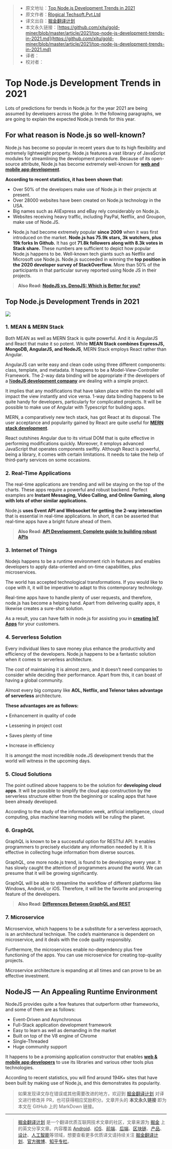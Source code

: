 > * 原文地址：[Top Node.js Development Trends in 2021](https://javascript.plainenglish.io/top-node-js-development-trends-in-2021-807f27fdf1b8)
> * 原文作者：[Rlogical Techsoft.Pvt.Ltd](https://medium.com/@rlogicaltech)
> * 译文出自：[掘金翻译计划](https://github.com/xitu/gold-miner)
> * 本文永久链接：[https://github.com/xitu/gold-miner/blob/master/article/2021/top-node-js-development-trends-in-2021.md](https://github.com/xitu/gold-miner/blob/master/article/2021/top-node-js-development-trends-in-2021.md)
> * 译者：
> * 校对者：

# Top Node.js Development Trends in 2021

Lots of predictions for trends in Node.js for the year 2021 are being assumed by developers across the globe. In the following paragraphs, we are going to explain the expected Node.js trends for this year.

## For what reason is Node.js so well-known?

Node.js has become so popular in recent years due to its high flexibility and extremely lightweight property. Node.js features a vast library of JavaScript modules for streamlining the development procedure. Because of its open-source attribute, Node.js has become extremely well-known for [**web and mobile app development**](https://www.rlogical.com/).

**According to recent statistics, it has been shown that:**

- Over 50% of the developers make use of Node.js in their projects at present.
- Over 28000 websites have been created on Node.js technology in the USA.
- Big names such as AliExpress and eBay rely considerably on Node.js.
- Websites receiving heavy traffic, including PayPal, Netflix, and Groupon, make use of Node.JS.

* Node.js had become extremely popular **since 2009** when it was first introduced on the market. **Node.js has 75.9k stars, 3k watchers, plus 19k forks In Github.** It has got **71.8k followers along with 8.3k votes in Stack share.** These numbers are sufficient to depict how popular Node.js happens to be. Well-known tech giants such as Netflix and Microsoft use Node.js. Node.js succeeded in winning the **top position in the 2020 developer survey of StackOverflow.** More than 50% of the participants in that particular survey reported using Node JS in their projects.

> **Also Read: [NodeJS vs. DenoJS: Which is Better for you?](https://www.rlogical.com/blog/nodejs-vs-denojs-which-is-better-for-you/)**

## Top Node.js Development Trends in 2021

![](https://cdn-images-1.medium.com/max/2400/1*7_yuqUYbAl-9bHsPgtcPgA.png)

### 1. MEAN & MERN Stack

Both MEAN as well as MERN Stack is quite powerful. And it is AngularJS and React that make it so potent. While **MEAN Stack combines ExpressJS, MongoDB, AngularJS, and NodeJS**, MERN Stack employs React rather than Angular.

AngularJS can write easy and clean code using three different components: class, template, and metadata. It happens to be a Model-View-Controller Framework. The 2-way data binding will be appropriate if the developers of a [N**odeJS development company**](https://www.rlogical.com/hire-dedicated-developers/hire-node-js-developer/) are dealing with a simple project.

It implies that any modifications that have taken place within the model will impact the view instantly and vice versa. 1-way data binding happens to be quite handy for developers, particularly for complicated projects. It will be possible to make use of Angular with Typescript for building apps.

MERN, a comparatively new tech stack, has got React at its disposal. The user acceptance and popularity gained by React are quite useful for [**MERN stack development**](https://www.rlogical.com/hire-dedicated-developers/hire-mern-stack-developer/).

React outshines Angular due to its virtual DOM that is quite effective in performing modifications quickly. Moreover, it employs advanced JavaScript that operates components swiftly. Although React is powerful, being a library, it comes with certain limitations. It needs to take the help of third-party services on some occasions.

### 2. Real-Time Applications

The real-time applications are trending and will be staying on the top of the charts. These apps require a powerful and robust backend. Perfect examples are **Instant Messaging, Video Calling, and Online Gaming, along with lots of other similar applications.**

Node.js **uses Event API and Websocket for getting the 2-way interaction** that is essential in real-time applications. In short, it can be asserted that real-time apps have a bright future ahead of them.

> **Also Read: [API Development: Complete guide to building robust APIs](https://www.rlogical.com/blog/api-development-complete-guide-to-building-robust-apis/)**

### 3. Internet of Things

Nodejs happens to be a runtime environment rich in features and enables developers to apply data-oriented and on-time capabilities, plus microservices.

The world has accepted technological transformations. If you would like to cope with it, it will be imperative to adapt to this contemporary technology.

Real-time apps have to handle plenty of user requests, and therefore, node.js has become a helping hand. Apart from delivering quality apps, it likewise creates a sure-shot solution.

As a result, you can have faith in node.js for assisting you in [**creating IoT Apps**](https://www.rlogical.com/iot-development/) for your customers.

### 4. Serverless Solution

Every individual likes to save money plus enhance the productivity and efficiency of the developers. Node.js happens to be a fantastic solution when it comes to serverless architecture.

The cost of maintaining it is almost zero, and it doesn’t need companies to consider while deciding their performance. Apart from this, it can boast of having a global community.

Almost every big company like **AOL, Netflix, and Telenor takes advantage of serverless** architecture.

**These advantages are as follows:**

• Enhancement in quality of code

• Lessening in project cost

• Saves plenty of time

• Increase in efficiency

It is amongst the most incredible node.JS development trends that the world will witness in the upcoming days.

### 5. Cloud Solutions

The point outlined above happens to be the solution for **developing cloud apps**. It will be possible to simplify the cloud app construction by the serverless structure either from the beginning or scaling apps that have been already developed.

According to the study of the information week, artificial intelligence, cloud computing, plus machine learning models will be ruling the planet.

### 6. GraphQL

GraphQL is known to be a successful option for RESTful API. It enables programmers to precisely elucidate any information needed by it. It is effective in collecting huge information from diverse sources.

GraphQL, one more node.js trend, is found to be developing every year. It has slowly caught the attention of programmers around the world. We can presume that it will be growing significantly.

GraphQL will be able to streamline the workflow of different platforms like Windows, Android, or iOS. Therefore, it will be the favorite and prospering feature of the developers.

> **Also Read: [Differences Between GraphQL and REST](https://www.rlogical.com/blog/differences-between-graphql-and-rest/)**

### 7. Microservice

Microservice, which happens to be a substitute for a serverless approach, is an architectural technique. The code’s maintenance is dependent on microservice, and it deals with the code quality responsibly.

Furthermore, the microservices enable no-dependency plus free functioning of the apps. You can use microservice for creating top-quality projects.

Microservice architecture is expanding at all times and can prove to be an effective investment.

## NodeJS — An Appealing Runtime Environment

NodeJS provides quite a few features that outperform other frameworks, and some of them are as follows:

- Event-Driven and Asynchronous
- Full-Stack application development framework
- Easy to learn as well as demanding in the market
- Built on top of the V8 engine of Chrome
- Single-Threaded
- Huge community support

It happens to be a promising application constructor that enables **[web & mobile app developers](https://www.rlogical.com/hire-dedicated-developers)** to use its libraries and various other tools plus technologies.

According to recent statistics, you will find around 194K+ sites that have been built by making use of Node.js, and this demonstrates its popularity.

> 如果发现译文存在错误或其他需要改进的地方，欢迎到 [掘金翻译计划](https://github.com/xitu/gold-miner) 对译文进行修改并 PR，也可获得相应奖励积分。文章开头的 **本文永久链接** 即为本文在 GitHub 上的 MarkDown 链接。

---

> [掘金翻译计划](https://github.com/xitu/gold-miner) 是一个翻译优质互联网技术文章的社区，文章来源为 [掘金](https://juejin.im) 上的英文分享文章。内容覆盖 [Android](https://github.com/xitu/gold-miner#android)、[iOS](https://github.com/xitu/gold-miner#ios)、[前端](https://github.com/xitu/gold-miner#前端)、[后端](https://github.com/xitu/gold-miner#后端)、[区块链](https://github.com/xitu/gold-miner#区块链)、[产品](https://github.com/xitu/gold-miner#产品)、[设计](https://github.com/xitu/gold-miner#设计)、[人工智能](https://github.com/xitu/gold-miner#人工智能)等领域，想要查看更多优质译文请持续关注 [掘金翻译计划](https://github.com/xitu/gold-miner)、[官方微博](http://weibo.com/juejinfanyi)、[知乎专栏](https://zhuanlan.zhihu.com/juejinfanyi)。
